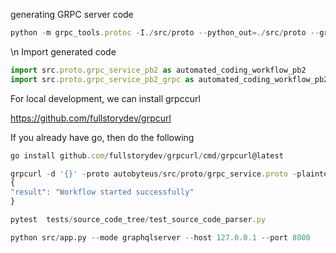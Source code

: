 generating GRPC server code


```javascript
python -m grpc_tools.protoc -I./src/proto --python_out=./src/proto --grpc_python_out=./src/proto ./src/proto/grpc_service.proto
```

 \n Import generated code

```javascript
import src.proto.grpc_service_pb2 as automated_coding_workflow_pb2
import src.proto.grpc_service_pb2_grpc as automated_coding_workflow_pb2_grpc
```



For local development, we can install grpccurl

<https://github.com/fullstorydev/grpcurl>

If you already have go, then do the following

```javascript
go install github.com/fullstorydev/grpcurl/cmd/grpcurl@latest
```

```javascript
grpcurl -d '{}' -proto autobyteus/src/proto/grpc_service.proto -plaintext localhost:50051 automatedcodingworkflow.AutomatedCodingWorkflowService/StartWorkflow
{
"result": "Workflow started successfully"
}
```



```javascript
pytest  tests/source_code_tree/test_source_code_parser.py
```

```python
python src/app.py --mode graphqlserver --host 127.0.0.1 --port 8000
```


